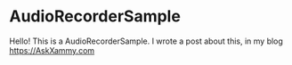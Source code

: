 # AudioRecorderSample

Hello! This is a AudioRecorderSample. I wrote a post about this, in my blog https://AskXammy.com
